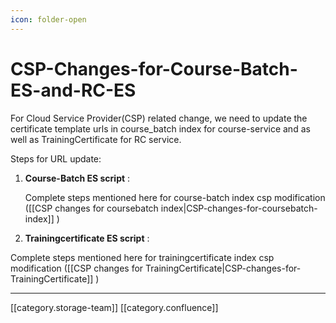 ```yaml
---
icon: folder-open
---
```


# CSP-Changes-for-Course-Batch-ES-and-RC-ES

For Cloud Service Provider(CSP) related change, we need to update the certificate template urls in course\_batch index for course-service and as well as TrainingCertificate for RC service.

Steps for URL update:

1.  **Course-Batch ES script** :

    Complete steps mentioned here for course-batch index csp modification (\[\[CSP changes for coursebatch index|CSP-changes-for-coursebatch-index]] )
2. **Trainingcertificate ES script** :

Complete steps mentioned here for trainingcertificate index csp modification (\[\[CSP changes for TrainingCertificate|CSP-changes-for-TrainingCertificate]] )

***

\[\[category.storage-team]] \[\[category.confluence]]
